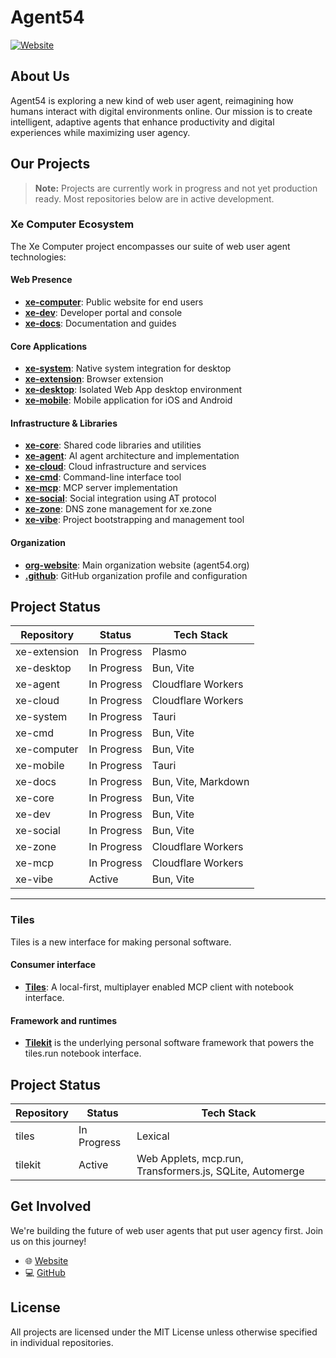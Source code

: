 # Agent54

[![Website](https://img.shields.io/badge/Website-agent54.org-blue)](https://agent54.org)

## About Us

Agent54 is exploring a new kind of web user agent, reimagining how humans interact with digital environments online. Our mission is to create intelligent, adaptive agents that enhance productivity and digital experiences while maximizing user agency.

## Our Projects

> **Note:** Projects are currently work in progress and not yet production ready. Most repositories below are in active development.

### Xe Computer Ecosystem

The Xe Computer project encompasses our suite of web user agent technologies:

#### Web Presence
- [**xe-computer**](https://github.com/Agent54/xe-computer): Public website for end users
- [**xe-dev**](https://github.com/Agent54/xe-dev): Developer portal and console
- [**xe-docs**](https://github.com/Agent54/xe-docs): Documentation and guides

#### Core Applications
- [**xe-system**](https://github.com/Agent54/xe-system): Native system integration for desktop
- [**xe-extension**](https://github.com/Agent54/xe-extension): Browser extension
- [**xe-desktop**](https://github.com/Agent54/xe-desktop): Isolated Web App desktop environment
- [**xe-mobile**](https://github.com/Agent54/xe-mobile): Mobile application for iOS and Android

#### Infrastructure & Libraries
- [**xe-core**](https://github.com/Agent54/xe-core): Shared code libraries and utilities
- [**xe-agent**](https://github.com/Agent54/xe-agent): AI agent architecture and implementation
- [**xe-cloud**](https://github.com/Agent54/xe-cloud): Cloud infrastructure and services
- [**xe-cmd**](https://github.com/Agent54/xe-cmd): Command-line interface tool
- [**xe-mcp**](https://github.com/Agent54/xe-mcp): MCP server implementation
- [**xe-social**](https://github.com/Agent54/xe-social): Social integration using AT protocol
- [**xe-zone**](https://github.com/Agent54/xe-zone): DNS zone management for xe.zone
- [**xe-vibe**](https://github.com/Agent54/xe-vibe): Project bootstrapping and management tool

#### Organization
- [**org-website**](https://github.com/Agent54/org-website): Main organization website (agent54.org)
- [**.github**](https://github.com/Agent54/.github): GitHub organization profile and configuration

## Project Status

| Repository     | Status       | Tech Stack                   |
|----------------|--------------|------------------------------|
| xe-extension   | In Progress  | Plasmo                       |
| xe-desktop     | In Progress  | Bun, Vite                    |
| xe-agent       | In Progress  | Cloudflare Workers           |
| xe-cloud       | In Progress  | Cloudflare Workers           |
| xe-system      | In Progress  | Tauri                        |
| xe-cmd         | In Progress  | Bun, Vite                    |
| xe-computer    | In Progress  | Bun, Vite                    |
| xe-mobile      | In Progress  | Tauri                        |
| xe-docs        | In Progress  | Bun, Vite, Markdown          |
| xe-core        | In Progress  | Bun, Vite                    |
| xe-dev         | In Progress  | Bun, Vite                    |
| xe-social      | In Progress  | Bun, Vite                    |
| xe-zone        | In Progress  | Cloudflare Workers           |
| xe-mcp         | In Progress  | Cloudflare Workers           |
| xe-vibe        | Active       | Bun, Vite                    |

----

### Tiles

Tiles is a new interface for making personal software.

#### Consumer interface
- [**Tiles**](https://github.com/Agent54/tiles): A local-first, multiplayer enabled MCP client with notebook interface.

#### Framework and runtimes
- [**Tilekit**](https://github.com/Agent54/tilekit) is the underlying personal software framework that powers the tiles.run notebook interface. 

## Project Status

| Repository     | Status       | Tech Stack                   |
|----------------|--------------|------------------------------|
| tiles   | In Progress  | Lexical                       |
| tilekit     | Active  | Web Applets, mcp.run, Transformers.js, SQLite, Automerge                  |


## Get Involved

We're building the future of web user agents that put user agency first. Join us on this journey!

- 🌐 [Website](https://agent54.org)
- 💻 [GitHub](https://github.com/Agent54)

## License

All projects are licensed under the MIT License unless otherwise specified in individual repositories.
